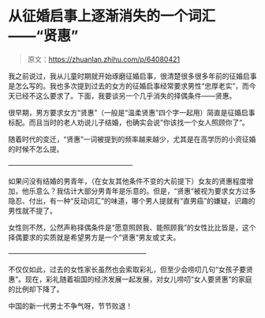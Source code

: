 # 从征婚启事上逐渐消失的一个词汇——“贤惠”

> 原文：<https://zhuanlan.zhihu.com/p/64080421>

我之前说过，我从儿童时期就开始琢磨征婚启事，很清楚很多很多年前的征婚启事是怎么写的。我也多次提到过去的女方的征婚启事经常要求男性“忠厚老实”，而今天已经不这么要求了。下面，我要谈另一个几乎消失的择偶条件——贤惠。

很早期，男方要求女方“贤惠”（一般是“温柔贤惠”四个字一起用）简直是征婚启事标配。而且当时的老人劝说儿子结婚，也确实会说”你该找一个女人照顾你了“。

随着时代的变迁，“贤惠”一词被提到的频率越来越少，尤其是在高学历的小资征婚的时候不怎么提。

——————————————————

如果问没有结婚的男青年，（在女友其他条件不变的大前提下）女友的贤惠程度增加，他乐意么？我估计大部分男青年是乐意的。但是，“贤惠”被视为要求女方过多隐忍、付出，有一种“反动词汇”的味道，哪个男人提就有“直男癌”的嫌疑，识趣的男性就不提了。

女性则不然，公然声称择偶条件是“愿意照顾我、能照顾我”的女性比比皆是，这个择偶要求的实质就是希望男方是一个”贤惠“男友或丈夫。

————————————————————

不仅仅如此，过去的女性家长虽然也会索取彩礼，但至少会唠叨几句“女孩子要贤惠”。现在，彩礼随着祖国的经济发展一起发展，对女儿唠叨“女人要贤惠”的家庭的比例却下降了。

中国的新一代男士不争气呀，节节败退！